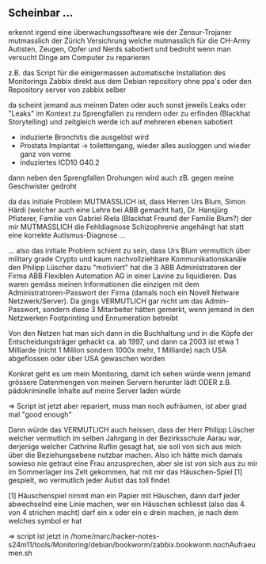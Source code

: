 ## Scheinbar ...

erkennt irgend eine überwachungssoftware wie der Zensur-Trojaner mutmasslich der Zürich Versichrung welche mutmasslich für die CH-Army Autisten, Zeugen, Opfer und Nerds sabotiert und bedroht wenn man versucht Dinge am Computer zu reparieren


z.B. das Script für die einigermassen automatische Installation des Monitorings Zabbix direkt aus dem Debian repository ohne ppa's oder den Repository server von zabbix selber


da scheint jemand aus meinen Daten oder auch sonst jeweils Leaks oder "Leaks" im Kontext zu Sprengfallen zu rendern oder zu erfinden (Blackhat Storytelling) und zeitgleich werde ich auf mehreren ebenen sabotiert

* induzierte Bronchitis die ausgelöst wird
* Prostata Implantat -> toilettengang, wieder alles ausloggen und wieder ganz von vorne
* induziertes ICD10 G40.2

dann neben den Sprengfallen Drohungen wird auch zB. gegen meine Geschwister gedroht

da das initiale Problem MUTMASSLICH ist, dass Herren Urs Blum, Simon Härdi (welcher auch eine Lehre bei ABB gemacht hat), Dr. Hansjürg Pfisterer, Familie von Gabriel Riela (Blackhat Freund der Familie Blum?) der mir MUTMASSLICH die Fehldiagnose Schizophrenie angehängt hat statt eine korrekte Autismus-Diagnose ...

... also das initiale Problem schient zu sein, dass Urs Blum vermutlich über military grade Crypto und kaum nachvollziehbare Kommunikationskanäle den Philipp Lüscher dazu "motiviert" hat die 3 ABB Administratoren der Firma ABB Flexiblen Automation AG in einer Lavine zu liquidieren. Das waren gemäss meinen Informationen die einzigen mit dem Administratroren-Passwort der Firma (damals noch ein Novell Netware Netzwerk/Server). Da gings VERMUTLICH gar nicht um das Admin-Passwort, sondern diese 3 Mitarbeiter hätten gemerkt, wenn jemand in den Netzwerken Footprinting und Ennumeration betreibt

Von den Netzen hat man sich dann in die Buchhaltung und in die Köpfe der Entscheidungsträger gehackt ca. ab 1997, und dann ca 2003 ist etwa 1 Milliarde (nicht 1 Million sondern 1000x mehr, 1 Milliarde) nach USA abgeflossen oder über USA gewaschen worden

Konkret geht es um mein Monitoring, damit ich sehen würde wenn jemand grössere Datenmengen von meinen Servern herunter lädt ODER z.B. pädokriminelle Inhalte auf meine Server laden würde

=> Script ist jetzt aber repariert, muss man noch aufräumen, ist aber grad mal "good enough"

Dann würde das VERMUTLICH auch heissen, dass der Herr Philipp Lüscher welcher vermutlich im selben Jahrgang in der Bezirksschule Aarau war, derjenige welcher Cathrine Ruflin gesagt hat, sie soll von sich aus mich über die Beziehungsebene nutzbar machen. Also ich hätte mich damals sowieso nie getraut eine Frau anzusprechen, aber sie ist von sich aus zu mir im Sommerlager ins Zelt gekommen, hat mit mir das Häuschen-Spiel [1] gespielt, wo vermutlich jeder Autist das toll findet


[1] Häuschenspiel nimmt man ein Papier mit Häuschen, dann darf jeder abwechselnd eine Linie machen, wer ein Häuschen schliesst (also das 4. von 4 strichen macht) darf ein x oder ein o drein machen, je nach dem welches symbol er hat

=> script ist jetzt in 
/home/marc/hacker-notes-s24m11/tools/Monitoring/debian/bookworm/zabbix.bookworm.nochAufraeumen.sh


 
